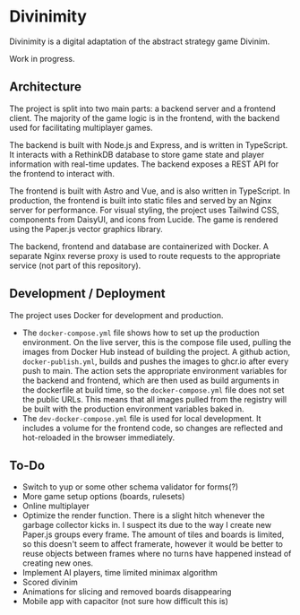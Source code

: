 # Divinimity

Divinimity is a digital adaptation of the abstract strategy game Divinim.

Work in progress.

## Architecture

The project is split into two main parts: a backend server and a frontend
client. The majority of the game logic is in the frontend, with the backend
used for facilitating multiplayer games.

The backend is built with Node.js and Express, and is written in TypeScript. It
interacts with a RethinkDB database to store game state and player information
with real-time updates. The backend exposes a REST API for the frontend to
interact with.

The frontend is built with Astro and Vue, and is also written in TypeScript. In
production, the frontend is built into static files and served by an Nginx
server for performance. For visual styling, the project uses Tailwind CSS,
components from DaisyUI, and icons from Lucide. The game is rendered using the
Paper.js vector graphics library.

The backend, frontend and database are containerized with Docker. A separate
Nginx reverse proxy is used to route requests to the appropriate service (not
part of this repository).

## Development / Deployment

The project uses Docker for development and production.

- The `docker-compose.yml` file shows how to set up the production environment.
  On the live server, this is the compose file used, pulling the images from
  Docker Hub instead of building the project. A github action,
  `docker-publish.yml`, builds and pushes the images to ghcr.io after every push
  to main. The action sets the appropriate environment variables for the backend
  and frontend, which are then used as build arguments in the dockerfile at
  build time, so the `docker-compose.yml` file does not set the public URLs.
  This means that all images pulled from the registry will be built with the
  production environment variables baked in.
- The `dev-docker-compose.yml` file is used for local development. It includes a
  volume for the frontend code, so changes are reflected and hot-reloaded in the
  browser immediately.

## To-Do

- Switch to yup or some other schema validator for forms(?)
- More game setup options (boards, rulesets)
- Online multiplayer
- Optimize the render function. There is a slight hitch whenever the garbage
  collector kicks in. I suspect its due to the way I create new Paper.js groups
  every frame. The amount of tiles and boards is limited, so this doesn't seem
  to affect framerate, however it would be better to reuse objects between
  frames where no turns have happened instead of creating new ones.
- Implement AI players, time limited minimax algorithm
- Scored divinim
- Animations for slicing and removed boards disappearing
- Mobile app with capacitor (not sure how difficult this is)
